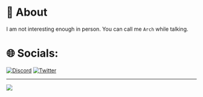 # 🚀 About

I am not interesting enough in person. You can call me `Arch` while talking.

# 🌐 Socials:
[![Discord](https://img.shields.io/badge/Discord-%237289DA.svg?logo=discord&logoColor=white)](https://discord.com/users/916316955772862475)
[![Twitter](https://img.shields.io/badge/Twitter-%231DA1F2.svg?logo=Twitter&logoColor=white)](https://twitter.com/hellotwlite) 

---
![](https://visitcount.itsvg.in/api?id=skdhg&icon=7&color=2)
